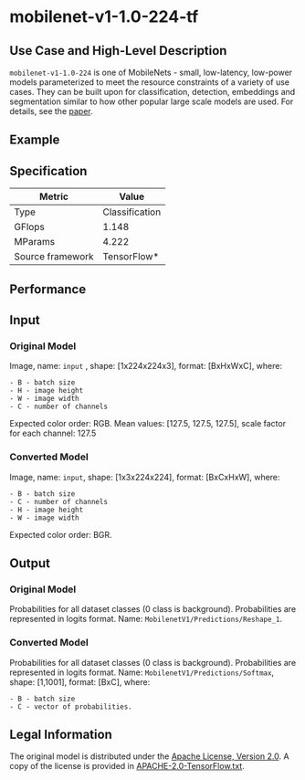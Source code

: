 # mobilenet-v1-1.0-224-tf

## Use Case and High-Level Description

`mobilenet-v1-1.0-224` is one of MobileNets - small, low-latency, low-power models parameterized to meet the resource constraints of a variety of use cases. They can be built upon for classification, detection, embeddings and segmentation similar to how other popular large scale models are used. For details, see the [paper](https://arxiv.org/abs/1704.04861).

## Example

## Specification

| Metric                          | Value                                     |
|---------------------------------|-------------------------------------------|
| Type                            | Classification                            |
| GFlops                          | 1.148                                     |
| MParams                         | 4.222                                     |
| Source framework                | TensorFlow\*                              |

## Performance

## Input

### Original Model

Image, name: `input` , shape: [1x224x224x3], format: [BxHxWxC],
   where:

    - B - batch size
    - H - image height
    - W - image width
    - C - number of channels

   Expected color order: RGB.
   Mean values: [127.5, 127.5, 127.5], scale factor for each channel: 127.5

### Converted Model

Image, name: `input`, shape: [1x3x224x224], format: [BxCxHxW], where:

    - B - batch size
    - C - number of channels
    - H - image height
    - W - image width

   Expected color order: BGR.

## Output

### Original Model

Probabilities for all dataset classes (0 class is background). Probabilities are represented in logits format. Name: `MobilenetV1/Predictions/Reshape_1`.

### Converted Model

Probabilities for all dataset classes (0 class is background). Probabilities are represented in logits format. Name: `MobilenetV1/Predictions/Softmax`, shape: [1,1001], format: [BxC],
    where:

    - B - batch size
    - C - vector of probabilities.

## Legal Information

The original model is distributed under the
[Apache License, Version 2.0](https://raw.githubusercontent.com/tensorflow/models/master/LICENSE).
A copy of the license is provided in [APACHE-2.0-TensorFlow.txt](../licenses/APACHE-2.0-TensorFlow.txt).
